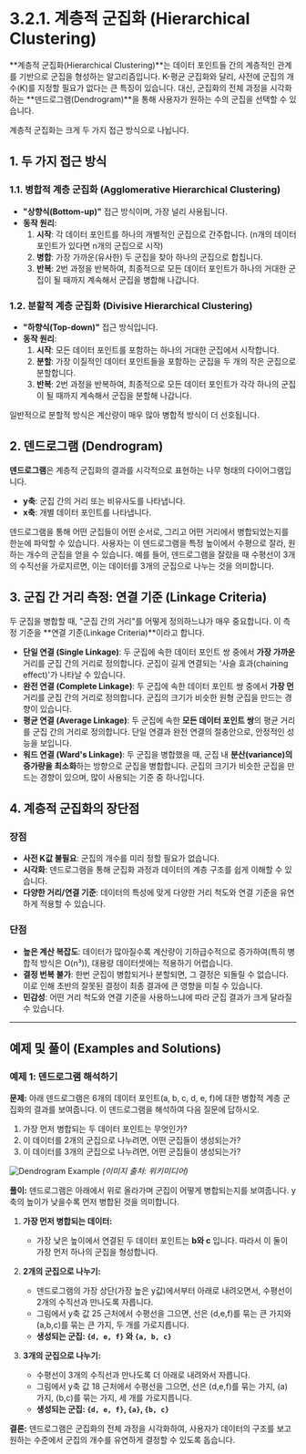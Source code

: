# 3.2.1. 계층적 군집화 (Hierarchical Clustering)

**계층적 군집화(Hierarchical Clustering)**는 데이터 포인트들 간의 계층적인 관계를 기반으로 군집을 형성하는 알고리즘입니다. K-평균 군집화와 달리, 사전에 군집의 개수(K)를 지정할 필요가 없다는 큰 특징이 있습니다. 대신, 군집화의 전체 과정을 시각화하는 **덴드로그램(Dendrogram)**을 통해 사용자가 원하는 수의 군집을 선택할 수 있습니다.

계층적 군집화는 크게 두 가지 접근 방식으로 나뉩니다.

## 1. 두 가지 접근 방식

### 1.1. 병합적 계층 군집화 (Agglomerative Hierarchical Clustering)

- **"상향식(Bottom-up)"** 접근 방식이며, 가장 널리 사용됩니다.
- **동작 원리**:
  1. **시작**: 각 데이터 포인트를 하나의 개별적인 군집으로 간주합니다. (n개의 데이터 포인트가 있다면 n개의 군집으로 시작)
  2. **병합**: 가장 가까운(유사한) 두 군집을 찾아 하나의 군집으로 합칩니다.
  3. **반복**: 2번 과정을 반복하여, 최종적으로 모든 데이터 포인트가 하나의 거대한 군집이 될 때까지 계속해서 군집을 병합해 나갑니다.

### 1.2. 분할적 계층 군집화 (Divisive Hierarchical Clustering)

- **"하향식(Top-down)"** 접근 방식입니다.
- **동작 원리**:
  1. **시작**: 모든 데이터 포인트를 포함하는 하나의 거대한 군집에서 시작합니다.
  2. **분할**: 가장 이질적인 데이터 포인트들을 포함하는 군집을 두 개의 작은 군집으로 분할합니다.
  3. **반복**: 2번 과정을 반복하여, 최종적으로 모든 데이터 포인트가 각각 하나의 군집이 될 때까지 계속해서 군집을 분할해 나갑니다.

일반적으로 분할적 방식은 계산량이 매우 많아 병합적 방식이 더 선호됩니다.

## 2. 덴드로그램 (Dendrogram)

**덴드로그램**은 계층적 군집화의 결과를 시각적으로 표현하는 나무 형태의 다이어그램입니다.

- **y축**: 군집 간의 거리 또는 비유사도를 나타냅니다.
- **x축**: 개별 데이터 포인트를 나타냅니다.

덴드로그램을 통해 어떤 군집들이 어떤 순서로, 그리고 어떤 거리에서 병합되었는지를 한눈에 파악할 수 있습니다. 사용자는 이 덴드로그램을 특정 높이에서 수평으로 잘라, 원하는 개수의 군집을 얻을 수 있습니다. 예를 들어, 덴드로그램을 잘랐을 때 수평선이 3개의 수직선을 가로지르면, 이는 데이터를 3개의 군집으로 나누는 것을 의미합니다.

## 3. 군집 간 거리 측정: 연결 기준 (Linkage Criteria)

두 군집을 병합할 때, "군집 간의 거리"를 어떻게 정의하느냐가 매우 중요합니다. 이 측정 기준을 **연결 기준(Linkage Criteria)**이라고 합니다.

- **단일 연결 (Single Linkage)**: 두 군집에 속한 데이터 포인트 쌍 중에서 **가장 가까운** 거리를 군집 간의 거리로 정의합니다. 군집이 길게 연결되는 '사슬 효과(chaining effect)'가 나타날 수 있습니다.
- **완전 연결 (Complete Linkage)**: 두 군집에 속한 데이터 포인트 쌍 중에서 **가장 먼** 거리를 군집 간의 거리로 정의합니다. 군집의 크기가 비슷한 원형 군집을 만드는 경향이 있습니다.
- **평균 연결 (Average Linkage)**: 두 군집에 속한 **모든 데이터 포인트 쌍**의 평균 거리를 군집 간의 거리로 정의합니다. 단일 연결과 완전 연결의 절충안으로, 안정적인 성능을 보입니다.
- **워드 연결 (Ward's Linkage)**: 두 군집을 병합했을 때, 군집 내 **분산(variance)의 증가량을 최소화**하는 방향으로 군집을 병합합니다. 군집의 크기가 비슷한 군집을 만드는 경향이 있으며, 많이 사용되는 기준 중 하나입니다.

## 4. 계층적 군집화의 장단점

### 장점
- **사전 K값 불필요**: 군집의 개수를 미리 정할 필요가 없습니다.
- **시각화**: 덴드로그램을 통해 군집화 과정과 데이터의 계층 구조를 쉽게 이해할 수 있습니다.
- **다양한 거리/연결 기준**: 데이터의 특성에 맞게 다양한 거리 척도와 연결 기준을 유연하게 적용할 수 있습니다.

### 단점
- **높은 계산 복잡도**: 데이터가 많아질수록 계산량이 기하급수적으로 증가하여(특히 병합적 방식은 O(n³)), 대용량 데이터셋에는 적용하기 어렵습니다.
- **결정 번복 불가**: 한번 군집이 병합되거나 분할되면, 그 결정은 되돌릴 수 없습니다. 이로 인해 초반의 잘못된 결정이 최종 결과에 큰 영향을 미칠 수 있습니다.
- **민감성**: 어떤 거리 척도와 연결 기준을 사용하느냐에 따라 군집 결과가 크게 달라질 수 있습니다.

---

## 예제 및 풀이 (Examples and Solutions)

### 예제 1: 덴드로그램 해석하기

**문제:** 아래 덴드로그램은 6개의 데이터 포인트(a, b, c, d, e, f)에 대한 병합적 계층 군집화의 결과를 보여줍니다. 이 덴드로그램을 해석하여 다음 질문에 답하시오.
1. 가장 먼저 병합되는 두 데이터 포인트는 무엇인가?
2. 이 데이터를 2개의 군집으로 나누려면, 어떤 군집들이 생성되는가?
3. 이 데이터를 3개의 군집으로 나누려면, 어떤 군집들이 생성되는가?

![Dendrogram Example](https://upload.wikimedia.org/wikipedia/commons/thumb/a/a2/Dendrogram.png/330px-Dendrogram.png)
*(이미지 출처: 위키미디어)*

**풀이:**
덴드로그램은 아래에서 위로 올라가며 군집이 어떻게 병합되는지를 보여줍니다. y축의 높이가 낮을수록 먼저 병합된 것을 의미합니다.

1.  **가장 먼저 병합되는 데이터:**
    - 가장 낮은 높이에서 연결된 두 데이터 포인트는 **b와 c** 입니다. 따라서 이 둘이 가장 먼저 하나의 군집을 형성합니다.

2.  **2개의 군집으로 나누기:**
    - 덴드로그램의 가장 상단(가장 높은 y값)에서부터 아래로 내려오면서, 수평선이 2개의 수직선과 만나도록 자릅니다.
    - 그림에서 y축 값 25 근처에서 수평선을 그으면, 선은 (d,e,f)를 묶는 큰 가지와 (a,b,c)를 묶는 큰 가지, 두 개를 가로지릅니다.
    - **생성되는 군집: `{d, e, f}` 와 `{a, b, c}`**

3.  **3개의 군집으로 나누기:**
    - 수평선이 3개의 수직선과 만나도록 더 아래로 내려와서 자릅니다.
    - 그림에서 y축 값 18 근처에서 수평선을 그으면, 선은 (d,e,f)를 묶는 가지, (a) 가지, (b,c)를 묶는 가지, 세 개를 가로지릅니다.
    - **생성되는 군집: `{d, e, f}`, `{a}`, `{b, c}`**

**결론:**
덴드로그램은 군집화의 전체 과정을 시각화하여, 사용자가 데이터의 구조를 보고 원하는 수준에서 군집의 개수를 유연하게 결정할 수 있도록 돕습니다.
